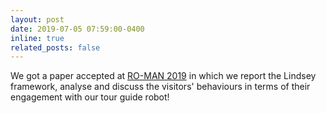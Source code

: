```yaml
---
layout: post
date: 2019-07-05 07:59:00-0400
inline: true
related_posts: false
---
```

We got a paper accepted at <a href="https://ro-man2019.org/">RO-MAN 2019</a> in which we report the Lindsey framework, analyse and discuss the visitors' behaviours in terms of their engagement with our tour guide robot! 
